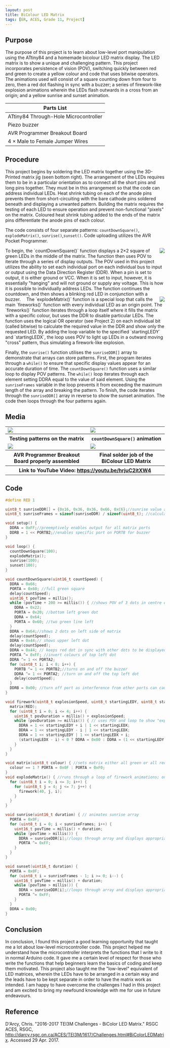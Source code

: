 ```yaml
---
layout: post
title: BiColour LED Matrix
tags: [ER, ACES, Grade 11, Project]
---
```

Purpose
-------
The purpose of this project is to learn about low-level port manipulation using the ATtiny84 and a homemade bicolour LED matrix display. The LED matrix is to show a unique and challenging pattern. This project incorporates persistence of vision (POV), switching quickly between red and green to create a yellow colour and code that uses bitwise operators. The animations used will consist of a square counting down from four to zero, then a red dot flashing in sync with a buzzer; a series of firework-like explosion animations wherein the LEDs flash outwards in a cross from an origin; and a yellow sunrise and sunset animation.

Parts List|
----------|
ATtiny84 Through-Hole Microcontroller|16 × Red-Green BiColour LEDs
Piezo buzzer|AVR Pocket Programmer
AVR Programmer Breakout Board|Heat-Shrink Tubing
4 × Male to Female Jumper Wires|

Procedure
---------
This project begins by soldering the LED matrix together using the 3D-Printed matrix jig (seen bottom right). The arrangement of the LEDs requires them to be in a particular orientation as to connect all the short pins and long pins together. They must be in this arrangement so that the code can address individual LEDs. Heat shrink tubing on each of the anode pins prevents them from short-circuiting with the bare cathode pins soldered beneath and displaying a unwanted pattern. Building the matrix requires the testing of each LED to ensure operation and prevent non-functional "pixels" on the matrix. Coloured heat shrink tubing added to the ends of the matrix pins differentiate the anode pins of each colour.

The code consists of four separate patterns: `countDownSquare()`, `explodeMatrix()`, `sunrise()`,`sunset()`. Code uploading utilizes the AVR Pocket Programmer.

<img style="float:right" src="/assets/img/ER%20Reports/Grade%2011/BiColour%20LED%20Matrix/GarrowJig.png">
To begin, the `countDownSquare()` function displays a 2×2 square of green LEDs in the middle of the matrix. The function then uses POV to iterate through a series of display outputs. The POV used in this project utilizes the ability to set each individual port on each individual bus to input or output using the Data Direction Register (DDR). When a pin is set to output, it is either ground or VCC. When it is set to input, however, it is essentially "hanging" and will not ground or supply any voltage. This is how it is possible to individually address LEDs. The function continues the countdown, and then shows a blinking red LED in conjunction with a buzzer. 

<img style="float:right" src="/assets/img/ER%20Reports/Grade%2011/BiColour%20LED%20Matrix/Screen%20Shot%202018-01-31%20at%2011.46.12.png">
The `explodeMatrix()` function is a special loop that calls the main `fireworks()` function with every individual LED as an origin point. The `fireworks()` function iterates through a loop itself where it fills the matrix with a specific colour, but uses the DDR to disable particular LEDs. The function uses the logical OR operator (see Project 2) on each individual bit (called bitwise) to calculate the required value in the DDR and show only the requested LED. By adding the loop variable to the specified `startingLEDY` and `startingLEDX`, the loop uses POV to light up LEDs in a outward moving "cross" pattern, thus simulating a firework-like explosion.

Finally, the `sunrise()` function utilises the `sunriseDDR[]` array to demonstrate that arrays can store patterns. First, the program iterates through a `while()` to ensure that specific display values appear for an accurate duration of time. The `countDownSquare()` function uses a similar loop to display POV patterns. The `while()` loop iterates through each element setting DDRA equal to the value of said element. Using the `sunriseFrames` variable in the loop prevents it from exceeding the maximum length of the array and breaking the pattern. To finish, the code iterates through the `sunriseDDR[]` array in reverse to show the sunset animation. The code then loops through the four patterns again.

Media
-----
<table>
  <tr>
    <td>
      <img src="/assets/img/ER%20Reports/Grade%2011/BiColour%20LED%20Matrix/DSC_0001.jpg">
    </td>
    <td>
      <img src="/assets/img/ER%20Reports/Grade%2011/BiColour%20LED%20Matrix/DSC_0002.jpg">
    </td>
  </tr>
  <tr>
    <th>Testing patterns on the matrix</th>
    <th><code>countDownSquare()</code> animation</th>
  </tr>
  <tr>
    <td>
      <img src="/assets/img/ER%20Reports/Grade%2011/BiColour%20LED%20Matrix/20170427_213007.jpg">
    </td>
    <td>
      <img src="/assets/img/ER%20Reports/Grade%2011/BiColour%20LED%20Matrix/DSC_0006.jpg">
    </td>
  </tr>
  <tr>
    <th>AVR Programmer Breakout Board properly assembled</th>
    <th>Final solder job of the BiColour LED Matrix</th>
  </tr>
  <tr>
    <th colspan="2">Link to YouTube Video: <a href="https://youtu.be/hrjuC2itXW4">https://youtu.be/hrjuC2itXW4</a></th>
  </tr>
</table>

Code
----
```cpp
#define RED 1

uint8_t sunriseDDR[] = {0x16, 0x36, 0x36, 0x66, 0xC6};//sunrise value array
uint8_t sunriseFrames = sizeof(sunriseDDR) / sizeof(uint8_t); //calculates length of sunrise array in bytes

void setup() {
  DDRA = 0xFF;//preemptively enables output for all matrix ports
  DDRB = 1 << PORTB2;//enables specific port on PORTB for buzzer
}

void loop() {
  countDownSquare(100);
  explodeMatrix();
  sunrise(100);
  sunset(100);
}

void countDownSquare(uint16_t countSpeed) {
  DDRA = 0x66;
  PORTA = 0x60; //full green square
  delay(countSpeed);
  uint16_t povTime = millis();
  while (povTime + 200 >= millis()) { //shows POV of 3 dots in centre of matrix
    DDRA = 0x22;
    PORTA = 0x20; //bottom left green dot
    DDRA = 0x64;
    PORTA = 0x60; //two green line left
  }
  DDRA = 0x64;//shows 2 dots on left side of matrix
  delay(countSpeed);
  DDRA = 0x44;// shows upper left dot
  delay(countSpeed);
  DDRA = 0x44; // keeps red dot in sync with other dots to be displayed
  PORTA ^= 0xFF; //invert colours of top left dot
  DDRA ^= 1 << PORTA2;
  for (uint8_t i; i < 8; i++) {
    PORTB ^= 1 << PORTB2;//turns on and off the buzzer
    DDRA ^= 1 << PORTA2; //turn on and off the top left dot
    delay(countSpeed);
  }
  DDRB = 0x00; //turn off port as interference from other ports can cause noise in the buzzer
}

void firework(uint8_t explosionSpeed, uint8_t startingLEDY, uint8_t startingLEDX) {
  matrix(RED);
  for (uint8_t i = 0; i <= 4; i++) {
    uint16_t povDuration = millis() + explosionSpeed;
    while (povDuration >= millis()) { // uses POV and loop to show "explosion" animation where lit LEDs move out in a cross from the original LED
      DDRA = 1 << startingLEDY + i | 1 << startingLEDX;
      DDRA = 1 << startingLEDY - i | 1 << startingLEDX;
      DDRA = 1 << startingLEDY | 1 << startingLEDX + i;
      (startingLEDX - i) < 0 ? DDRA = 0x00 : DDRA = (1 << startingLEDY | 1 << startingLEDX - i); // if conditional is not used, the LED linked to PORTA0 will stay on, as negatives are not accepted
    }
  }
}

void matrix(uint8_t colour) { //sets matrix either all green or all red
  colour == 1 ? PORTA = 0x0F : PORTA = 0xF0;
}
void explodeMatrix() { //runs through a loop of firework animations; one animation per led on the matrix
  for (uint8_t i = 0; i <= 3; i++) {
    for (uint8_t j = 4; j <= 7; j++) {
      firework(40, j, i);
    }
  }
}

void sunrise(uint16_t duration) { // animates sunrise array
  PORTA = 0x0F;
  for (uint8_t i = 0; i < sunriseFrames; i++) {
    uint16_t povTime = millis() + duration;
    while (povTime > millis()) {
      DDRA = sunriseDDR[i];//loops through array and displays appropriate value
      PORTA ^= 0xFF;
    }
  }
}

void sunset(uint16_t duration) {
  PORTA = 0x0F;
  for (uint8_t i = sunriseFrames - 1; i >= 0; i--) {
    uint16_t povTime = millis() + duration;
    while (povTime > millis()) {
      DDRA = sunriseDDR[i];//loops through array and displays appropriate value
      PORTA ^= 0xFF;
    }
  }
  DDRA = 0x00;
}
```

Conclusion
-----
In conclusion, I found this project a good learning opportunity that taught me a lot about low-level microcontroller code. This project helped me understand how the microcontroller interprets the functions that I write to it in normal Arduino code. It gave me a certain level of respect for those who write the functions that help beginners learn the basics of coding and keep them motivated. This project also taught me the "low-level" equivalent of LED matrices, wherein the LEDs have to be arranged in a certain way and the leads have to be kept separate in order to have the matrix work as intended. I am happy to have overcome the challenges I had in this project and am excited to bring my newfound knowledge with me for use in future endeavours. 

Reference
-----
D'Arcy, Chris. "2016-2017 TEI3M Challenges - BiColor LED Matrix." RSGC ACES, RSGC, <http://darcy.rsgc.on.ca/ACES/TEI3M/1617/Challenges.html#BiColorLEDMatrix>. Accessed 29 Apr. 2017.
